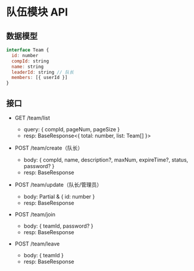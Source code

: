 # 队伍模块 API

## 数据模型
```js
interface Team {
  id: number
  compId: string
  name: string
  leaderId: string // 队长
  members: [{ userId }]
}
```

## 接口

- GET /team/list
  - query: { compId, pageNum, pageSize }
  - resp: BaseResponse<{ total: number, list: Team[] }>

- POST /team/create（队长）
  - body: { compId, name, description?, maxNum, expireTime?, status, password? }
  - resp: BaseResponse<number>

- POST /team/update（队长/管理员）
  - body: Partial<Team> & { id: number }
  - resp: BaseResponse<number>

- POST /team/join
  - body: { teamId, password? }
  - resp: BaseResponse<number>

- POST /team/leave
  - body: { teamId }
  - resp: BaseResponse<number>
